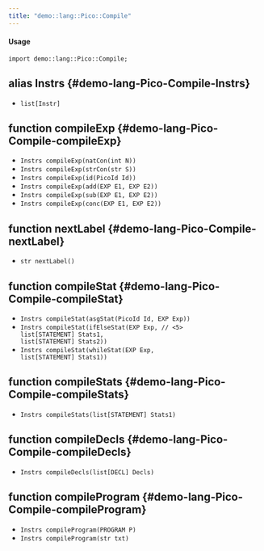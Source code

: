 ```yaml
---
title: "demo::lang::Pico::Compile"
---
```


#### Usage

`import demo::lang::Pico::Compile;`


## alias Instrs {#demo-lang-Pico-Compile-Instrs}

* `list[Instr]`

## function compileExp {#demo-lang-Pico-Compile-compileExp}

* ``Instrs compileExp(natCon(int N))``
* ``Instrs compileExp(strCon(str S))``
* ``Instrs compileExp(id(PicoId Id))``
* ``Instrs compileExp(add(EXP E1, EXP E2))``
* ``Instrs compileExp(sub(EXP E1, EXP E2))``
* ``Instrs compileExp(conc(EXP E1, EXP E2))``

## function nextLabel {#demo-lang-Pico-Compile-nextLabel}

* ``str nextLabel()``

## function compileStat {#demo-lang-Pico-Compile-compileStat}

* ``Instrs compileStat(asgStat(PicoId Id, EXP Exp))``
* ``Instrs compileStat(ifElseStat(EXP Exp, // <5>                               list[STATEMENT] Stats1,                               list[STATEMENT] Stats2))``
* ``Instrs compileStat(whileStat(EXP Exp,                               list[STATEMENT] Stats1))``

## function compileStats {#demo-lang-Pico-Compile-compileStats}

* ``Instrs compileStats(list[STATEMENT] Stats1)``

## function compileDecls {#demo-lang-Pico-Compile-compileDecls}

* ``Instrs compileDecls(list[DECL] Decls)``

## function compileProgram {#demo-lang-Pico-Compile-compileProgram}

* ``Instrs compileProgram(PROGRAM P)``
* ``Instrs compileProgram(str txt)``

